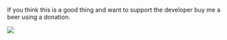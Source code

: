 If you think this is a good thing and want to support the developer buy me a beer using a donation.

<a href="https://www.paypal.com/cgi-bin/webscr?cmd=_s-xclick&hosted_button_id=3PQKKXSNF9ALW" target="paypal"><img src="https://www.paypalobjects.com/en_US/i/btn/btn_donateCC_LG_global.gif"></a>